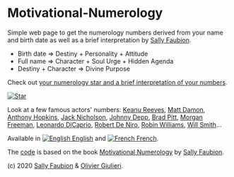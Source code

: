 # Motivational-Numerology

Simple web page to get the numerology numbers derived from your name and birth date as well as a brief interpretation by [Sally Faubion](http://sallysnumbers.com/).

- Birth date => Destiny + Personality + Attitude
- Full name => Character + Soul Urge + Hidden Agenda
- Destiny + Character => Divine Purpose

Check out [your numerology star and a brief interpretation of your numbers](https://evoluteur.github.io/motivational-numerology/).

[![Star](https://raw.githubusercontent.com/evoluteur/motivational-numerology/master/pix/numerology-star-labels.gif)](https://evoluteur.github.io/motivational-numerology/)


Look at a few famous actors' numbers: 
[Keanu Reeves](https://evoluteur.github.io/motivational-numerology/?name=Keanu+Charles+Reeves&month=9&day=2&year=1964), 
[Matt Damon](https://evoluteur.github.io/motivational-numerology/?name=Matthew+Paige+Damon&month=8&day=8&year=1970), 
[Anthony Hopkins](https://evoluteur.github.io/motivational-numerology/?name=Philip+Anthony+Hopkins&month=12&day=31&year=1937), 
[Jack Nicholson](https://evoluteur.github.io/motivational-numerology/?name=John+Joseph+Nicholson&month=4&day=22&year=1937), 
[Johnny Depp](https://evoluteur.github.io/motivational-numerology/?name=John+Christopher+Depp+II&month=6&day=9&year=1963), 
[Brad Pitt](https://evoluteur.github.io/motivational-numerology/?name=William+Bradley+Pitt&month=12&day=18&year=1963), 
[Morgan Freeman](https://evoluteur.github.io/motivational-numerology/?name=Morgan+Freeman&month=6&day=1&year=1937), 
[Leonardo DiCaprio](https://evoluteur.github.io/motivational-numerology/?name=Leonardo+Wilhelm+DiCaprio&month=11&day=11&year=1974), 
[Robert De Niro](https://evoluteur.github.io/motivational-numerology/?name=Robert+Anthony+De+Niro+Jr.&month=8&day=17&year=1943), 
[Robin Williams](https://evoluteur.github.io/motivational-numerology/?name=Robin+McLaurin+Williams&month=7&day=21&year=1951), 
[Will Smith](https://evoluteur.github.io/motivational-numerology/?name=Willard+Carroll+Smith+Jr.&month=9&day=25&year=1968)...

Available in [![English](https://raw.githubusercontent.com/evoluteur/motivational-numerology/master/pix/en.gif) English](https://evoluteur.github.io/motivational-numerology/) and [![French](https://raw.githubusercontent.com/evoluteur/motivational-numerology/master/pix/fr.gif) French](https://evoluteur.github.io/motivational-numerology/index-french.html?).

The [code](https://github.com/evoluteur/motivational-numerology) is based on the book [Motivational Numerology](https://www.amazon.com/Motivational-Numerology-Numbers-Affect-Your/dp/0929765974) by [Sally Faubion](http://sallysnumbers.com/).

(c) 2020 [Sally Faubion](http://sallysnumbers.com/) & [Olivier Giulieri](https://evoluteur.github.io/).